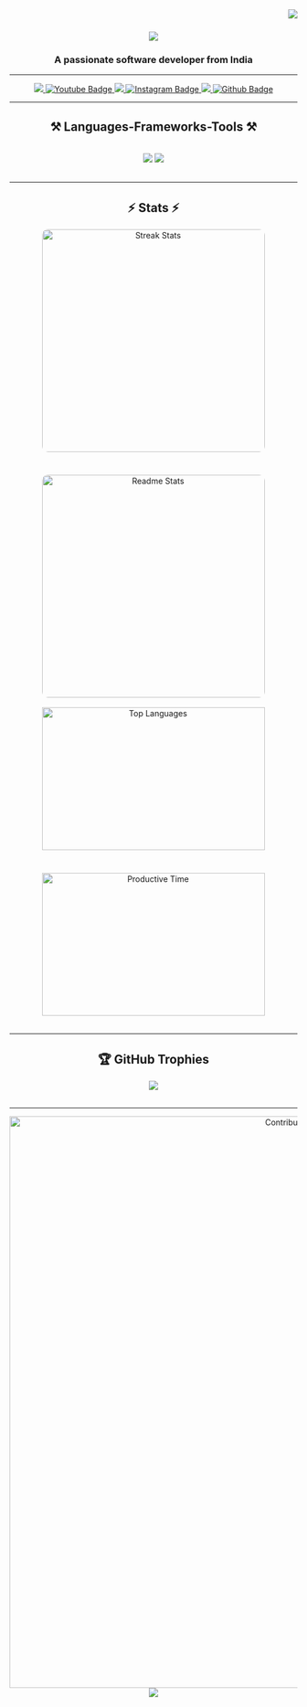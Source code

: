 <img align="right" src="https://visitor-badge.laobi.icu/badge?page_id=rohanmaiti" />
<h1 align="center">
    <img src="https://readme-typing-svg.herokuapp.com/?font=Inter&size=35&center=true&vCenter=true&width=900&height=70&duration=3700&lines=Hey+there!+👋;+I'm+Rohan+Maiti.;" />
</h1>
<h3 align="center">A passionate software developer from India</h3>
<hr />


<div align="center"> 
  <a href="mailto:maitirohan2019@gmail.com">
    <img src="https://img.shields.io/badge/Gmail-333333?style=for-the-badge&logo=gmail&logoColor=red" />
  </a>
  <a href="https://www.youtube.com/@ROHAN-MAITI">
    <img src="https://img.shields.io/badge/YouTube-red?style=for-the-badge&logo=youtube&logoColor=white" alt="Youtube Badge" />
  </a>
  <a href="https://www.linkedin.com/in/rohanmaiti/" target="_blank">
    <img src="https://img.shields.io/badge/LinkedIn-0077B5?style=for-the-badge&logo=linkedin&logoColor=white" target="_blank" />
  </a>
  <a href="https://www.instagram.com/_rohanmaiti/">
    <img src="https://img.shields.io/badge/Instagram-purple?style=for-the-badge&logo=instagram&logoColor=white" alt="Instagram Badge" />
  </a>
  <a href="" target="_blank">
    <img src="https://img.shields.io/badge/Portfolio-FF5722?style=for-the-badge&logo=todoist&logoColor=white" target="_blank" />
  </a>
  <a href="https://github.com/rohanmaiti">
    <img src="https://img.shields.io/badge/Github-white?style=for-the-badge&logo=Github&logoColor=black" alt="Github Badge" />
  </a>
</div>

<hr />

<h2 align="center">⚒️ Languages-Frameworks-Tools ⚒️</h2>
<br />

<div align="center">
    <img src="https://skillicons.dev/icons?i=html,css,js,ts,react,nodejs,expressjs,mongodb,mysql,postgres,jenkins,kubernetes" />
    <img src="https://skillicons.dev/icons?i=c,cpp,java,python,fastapi,linux,git,github,codepen,vscode,aws,docker" />
    <br />
</div>

<br />
<hr />

<h2 align="center">⚡ Stats ⚡</h2>
<div 
  align="center" 
  style="display: flex; justify-content: space-around; align-items: stretch; gap: 40px; flex-wrap: wrap;"
>
  <img 
    style="width: 390px; height: auto; border-radius: 10px;" 
    src="https://github-readme-streak-stats-salesp07.vercel.app/?user=rohanmaiti&count_private=true&theme=github_dark&border_radius=10" 
    alt="Streak Stats" 
  />
  <img 
    style="width: 390px; height: auto; border-radius: 10px;" 
    src="https://github-readme-stats.vercel.app/api?username=rohanmaiti&show_icons=true&theme=github_dark&rank_icon=github&border_radius=10" 
    alt="Readme Stats" 
  />
</div>



<br />

<div 
  align="center" 
  style="display: flex; justify-content: space-around; align-items: stretch; gap: 40px; flex-wrap: wrap;"
>
  <img 
    style="width: 390px; height: 250px;" 
    src="https://github-readme-stats.vercel.app/api/top-langs/?username=rohanmaiti&langs_count=10&layout=compact&theme=github_dark" 
    alt="Top Languages" 
  />
  <img 
    style="width: 390px; height: 250px;" 
    src="https://github-profile-summary-cards.vercel.app/api/cards/productive-time?username=rohanmaiti&theme=github_dark" 
    alt="Productive Time" 
  />
</div>




<br />
<hr />

<div align="center">
  <h2>🏆 GitHub Trophies</h2>
  <img src="https://github-profile-trophy.vercel.app/?username=rohanmaiti&theme=radical&no-frame=false&no-bg=false&margin-w=4" />
</div>

<br />
<hr />

<div align="center">
  <img width="1001" src="https://ghchart.rshah.org/rohanmaiti" alt="Contribution Chart" />
<!--   <br /><hr /> -->
<!--   <img width="1001" src="https://github-profile-summary-cards.vercel.app/api/cards/profile-details?username=rohanmaiti&theme=github_dark" alt="Profile Details" /> -->
<!--   <br /><hr /> -->
<!--   <img width="1001" src="https://github-readme-activity-graph.vercel.app/graph?username=rohanmaiti&theme=react-dark&hide_border=true" alt="Activity Graph" /> -->
<!--   <br /><hr /> -->
</div>

<div align="center">
  <img src="https://img.shields.io/github/last-commit/rohanmaiti/rohanmaiti?style=for-the-badge&color=539BF5&labelColor=0D1117&logo=github" />
</div>


